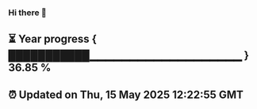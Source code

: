 ### Hi there 👋
⏳ Year progress { ███████████▁▁▁▁▁▁▁▁▁▁▁▁▁▁▁▁▁▁▁ } 36.85 %
---
⏰ Updated on Thu, 15 May 2025 12:22:55 GMT
---
